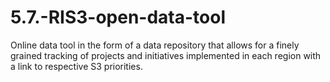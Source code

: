 # 5.7.-RIS3-open-data-tool
Online data tool in the form of a data repository that allows for a finely grained tracking of projects and initiatives implemented in each region with a link to respective S3 priorities.
